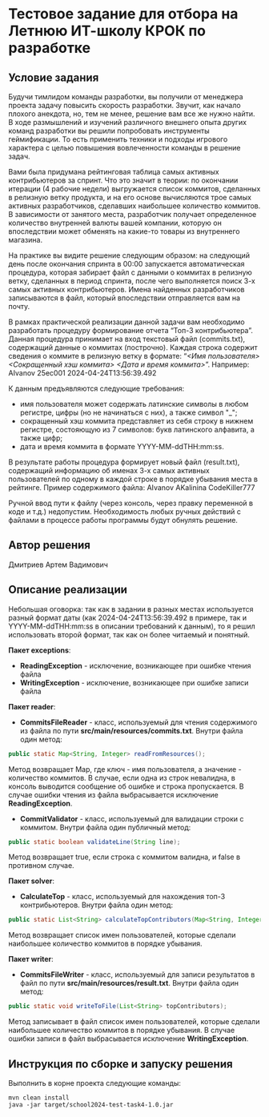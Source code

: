 # Тестовое задание для отбора на Летнюю ИТ-школу КРОК по разработке

## Условие задания
Будучи тимлидом команды разработки, вы получили от менеджера проекта задачу повысить скорость разработки. Звучит, как начало плохого анекдота, но, тем не менее, решение вам все же нужно найти. В ходе размышлений и изучений различного внешнего опыта других команд разработки вы решили попробовать инструменты геймификации. То есть применить техники и подходы игрового характера с целью повышения вовлеченности команды в решение задач.

Вами была придумана рейтинговая таблица самых активных контрибьютеров за спринт. Что это значит в теории: по окончании итерации (4 рабочие недели) выгружается список коммитов, сделанных в релизную ветку продукта, и на его основе вычисляются трое самых активных разработчиков, сделавших наибольшее количество коммитов. В зависимости от занятого места, разработчик получает определенное количество внутренней валюты вашей компании, которую он впоследствии может обменять на какие-то товары из внутреннего магазина.

На практике вы видите решение следующим образом: на следующий день после окончания спринта в 00:00 запускается автоматическая процедура, которая забирает файл с данными о коммитах в релизную ветку, сделанных в период спринта, после чего выполняется поиск 3-х самых активных контрибьютеров. Имена найденных разработчиков записываются в файл, который впоследствии отправляется вам на почту.

В рамках практической реализации данной задачи вам необходимо разработать процедуру формирование отчета “Топ-3 контрибьютера”. Данная процедура принимает на вход текстовый файл (commits.txt), содержащий данные о коммитах (построчно). Каждая строка содержит сведения о коммите в релизную ветку в формате: “_<Имя пользователя> <Сокращенный хэш коммита> <Дата и время коммита>_”.
Например: AIvanov 25ec001 2024-04-24T13:56:39.492

К данным предъявляются следующие требования:
- имя пользователя может содержать латинские символы в любом регистре, цифры (но не начинаться с них), а также символ "_";
- сокращенный хэш коммита представляет из себя строку в нижнем регистре, состояющую из 7 символов: букв латинского алфавита, а также цифр;
- дата и время коммита в формате YYYY-MM-ddTHH:mm:ss.

В результате работы процедура формирует новый файл (result.txt), содержащий информацию об именах 3-х самых активных пользователей по одному в каждой строке в порядке убывания места в рейтинге. Пример содержимого файла:
AIvanov
AKalinina
CodeKiller777

Ручной ввод пути к файлу (через консоль, через правку переменной в коде и т.д.) недопустим. Необходимость любых ручных действий с файлами в процессе работы программы будут обнулять решение.

## Автор решения
Дмитриев Артем Вадимович

## Описание реализации
Небольшая оговорка: так как в задании в разных местах используется разный формат даты (как 2024-04-24T13:56:39.492 в примере, 
так и YYYY-MM-ddTHH:mm:ss в описании требований к данным), то я решил использовать второй формат, так как он более читаемый и понятный.

**Пакет exceptions**:
- **ReadingException** - исключение, возникающее при ошибке чтения файла
- **WritingException** - исключение, возникающее при ошибке записи файла

**Пакет reader**:

- **CommitsFileReader** - класс, используемый для чтения содержимого из файла по пути **src/main/resources/commits.txt**. Внутри файла один метод:
```java
public static Map<String, Integer> readFromResources();
```
Метод возвращает Map, где ключ - имя пользователя, а значение - количество коммитов. 
В случае, если одна из строк невалидна, в консоль выводится сообщение об ошибке и строка пропускается.
В случае ошибки чтения из файла выбрасывается исключение **ReadingException**.

- **CommitValidator** - класс, используемый для валидации строки с коммитом. Внутри файла один публичный метод:
```java
public static boolean validateLine(String line);
```
Метод возвращает true, если строка с коммитом валидна, и false в противном случае.

**Пакет solver**:
- **CalculateTop** - класс, используемый для нахождения топ-3 контрибьютеров. Внутри файла один метод:
```java
public static List<String> calculateTopContributors(Map<String, Integer> contributors);
```
Метод возвращает список имен пользователей, которые сделали наибольшее количество коммитов в порядке убывания.

**Пакет writer**:
- **CommitsFileWriter** - класс, используемый для записи результатов в файл по пути **src/main/resources/result.txt**. Внутри файла один метод:
```java
public static void writeToFile(List<String> topContributors);
```
Метод записывает в файл список имен пользователей, которые сделали наибольшее количество коммитов в порядке убывания. 
В случае ошибки записи в файл выбрасывается исключение **WritingException**.

## Инструкция по сборке и запуску решения
Выполнить в корне проекта следующие команды:
```
mvn clean install
java -jar target/school2024-test-task4-1.0.jar
```
